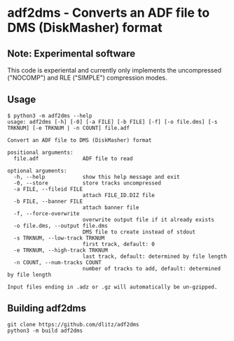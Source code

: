 # adf2dms - Converts an ADF file to DMS (DiskMasher) format

## Note: Experimental software

This code is experiental and currently only implements the uncompressed
("NOCOMP") and RLE ("SIMPLE") compression modes.

## Usage

```
$ python3 -m adf2dms --help
usage: adf2dms [-h] [-0] [-a FILE] [-b FILE] [-f] [-o file.dms] [-s TRKNUM] [-e TRKNUM | -n COUNT] file.adf

Convert an ADF file to DMS (DiskMasher) format

positional arguments:
  file.adf              ADF file to read

optional arguments:
  -h, --help            show this help message and exit
  -0, --store           store tracks uncompressed
  -a FILE, --fileid FILE
                        attach FILE_ID.DIZ file
  -b FILE, --banner FILE
                        attach banner file
  -f, --force-overwrite
                        overwrite output file if it already exists
  -o file.dms, --output file.dms
                        DMS file to create instead of stdout
  -s TRKNUM, --low-track TRKNUM
                        first track, default: 0
  -e TRKNUM, --high-track TRKNUM
                        last track, default: determined by file length
  -n COUNT, --num-tracks COUNT
                        number of tracks to add, default: determined by file length

Input files ending in .adz or .gz will automatically be un-gzipped.
```

## Building adf2dms

```
git clone https://github.com/dlitz/adf2dms
python3 -m build adf2dms
```
